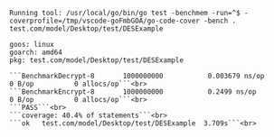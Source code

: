 ```Running tool: /usr/local/go/bin/go test -benchmem -run=^$ -coverprofile=/tmp/vscode-goFmbGOA/go-code-cover -bench . test.com/model/Desktop/test/DESExample```<br>

```goos: linux```<br>
```goarch: amd64```<br>
```pkg: test.com/model/Desktop/test/DESExample```<br>
```cpu: Intel(R) Core(TM) i7-7700HQ CPU @ 2.80GHz<br>
```BenchmarkDecrypt-8   	1000000000	         0.003679 ns/op	       0 B/op	       0 allocs/op```<br>
```BenchmarkEncrypt-8   	1000000000	         0.2499 ns/op	       0 B/op	       0 allocs/op```<br>
```PASS```<br>
```coverage: 40.4% of statements```<br>
```ok  	test.com/model/Desktop/test/DESExample	3.709s```<br>
